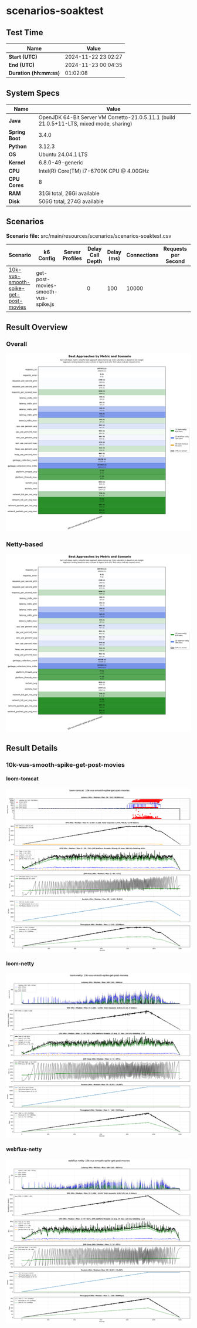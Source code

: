 # scenarios-soaktest

## Test Time

| **Name**                | **Value** |
|-------------------------|-----------|
| **Start (UTC)** | 2024-11-22 23:02:27 |
| **End (UTC)** | 2024-11-23 00:04:35 |
| **Duration (hh:mm:ss)** | 01:02:08 |

## System Specs

| **Name**                | **Value** |
|-------------------------|-----------|
| **Java** | OpenJDK 64-Bit Server VM Corretto-21.0.5.11.1 (build 21.0.5+11-LTS, mixed mode, sharing) |
| **Spring Boot** | 3.4.0 |
| **Python** | 3.12.3 |
| **OS** | Ubuntu 24.04.1 LTS |
| **Kernel** | 6.8.0-49-generic |
| **CPU** | Intel(R) Core(TM) i7-6700K CPU @ 4.00GHz |
| **CPU Cores** | 8 |
| **RAM** | 31Gi total, 26Gi available |
| **Disk** | 506G total, 274G available |

## Scenarios

**Scenario file:** src/main/resources/scenarios/scenarios-soaktest.csv

| Scenario | k6 Config | Server Profiles | Delay Call Depth | Delay (ms) | Connections | Requests per Second | Warmup Duration (s) | Test Duration (s) |
|----------|-----------|-----------------|------------------|------------|-------------|---------------------|---------------------|------------------|
| [10k-vus-smooth-spike-get-post-movies](#10k-vus-smooth-spike-get-post-movies) | get-post-movies-smooth-vus-spike.js |  | 0 | 100 | 10000 |  | 0 | 1200 |

## Result Overview

### Overall

![Overall Results](./results.png)
### Netty-based

![Netty Results](./results-netty.png)

## Result Details


### 10k-vus-smooth-spike-get-post-movies

#### loom-tomcat

![loom-tomcat](./10k-vus-smooth-spike-get-post-movies/loom-tomcat.png)

#### loom-netty

![loom-netty](./10k-vus-smooth-spike-get-post-movies/loom-netty.png)

#### webflux-netty

![webflux-netty](./10k-vus-smooth-spike-get-post-movies/webflux-netty.png)


